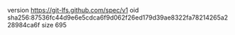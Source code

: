 version https://git-lfs.github.com/spec/v1
oid sha256:87536fc44d9e6e5cdca6f9d062f26ed179d39ae8322fa78214265a228984ca6f
size 695
